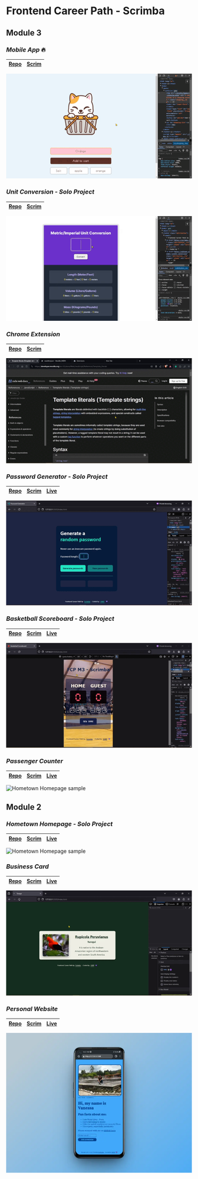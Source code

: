# Frontend Career Path - Scrimba

## Module 3

### *Mobile App* 🔥

| [Repo](https://github.com/mendez-v/mobile-app) | [Scrim](https://scrimba.com/scrim/c7vGqbhV) |
| --- | --- |

![Mobile App sample](https://raw.githubusercontent.com/mendez-v/mobile-app/main/assets/video/sample.gif)

### *Unit Conversion - Solo Project*

| [Repo](https://github.com/mendez-v/unit-conversion) | [Scrim](https://scrimba.com/scrim/cVLv7kAM) |
| --- | --- |

![Unit Conversion sample](https://raw.githubusercontent.com/mendez-v/unit-conversion/main/assets/video/sample.gif)

### *Chrome Extension*

| [Repo](https://github.com/mendez-v/chrome-extension) | [Scrim](https://scrimba.com/scrim/c6qWkLcG) |
| --- | --- |

![Chrome Extension sample](https://raw.githubusercontent.com/mendez-v/chrome-extension/main/assets/video/sample.gif)

### *Password Generator - Solo Project*

| [Repo](https://github.com/mendez-v/password-generator) | [Scrim](https://scrimba.com/scrim/cENKGruK) | [Live](https://mendez-v.github.io/password-generator/) |
| --- | --- | --- |

![Password Generator sample](https://raw.githubusercontent.com/mendez-v/password-generator/main/assets/video/sample.gif)

### *Basketball Scoreboard - Solo Project*

| [Repo](https://github.com/mendez-v/basketball-scoreboard) | [Scrim](https://scrimba.com/scrim/c2vdzbhw) | [Live](https://mendez-v.github.io/basketball-scoreboard/) |
| --- | --- | --- |

![Basketball Scoreboard sample](https://raw.githubusercontent.com/mendez-v/basketball-scoreboard/main/assets/video/sample.gif)

### *Passenger Counter*

| [Repo](https://github.com/mendez-v/passenger-counter) | [Scrim](https://scrimba.com/scrim/cBerPytw) | [Live](https://mendez-v.github.io/passenger-counter/) |
| --- | --- | --- |

![Hometown Homepage sample](https://raw.githubusercontent.com/mendez-v/passenger-counter/main/assets/video/sample.gif)


## Module 2

### *Hometown Homepage - Solo Project*

| [Repo](https://github.com/mendez-v/hometown-homepage) | [Scrim](https://scrimba.com/scrim/c6rkzbt3) | [Live](https://mendez-v.github.io/hometown-homepage/) |
| --- | --- | --- |

![Hometown Homepage sample](https://raw.githubusercontent.com/mendez-v/hometown-homepage/main/assets/video/sample.gif)

### *Business Card*

| [Repo](https://github.com/mendez-v/business-card) | [Scrim](https://scrimba.com/scrim/cbGdgwf4) | [Live](https://mendez-v.github.io/business-card/) |
| --- | --- | --- |

![Business Card sample](https://raw.githubusercontent.com/mendez-v/business-card/main/assets/video/sample.gif)

### *Personal Website*

| [Repo](https://github.com/mendez-v/personal-website) | [Scrim](https://scrimba.com/scrim/c8p46mu3) | [Live](https://mendez-v.github.io/personal-website/) |
| --- | --- | --- |

![Personal Website sample](https://raw.githubusercontent.com/mendez-v/personal-website/main/assets/image/mobile-preview.webp)


